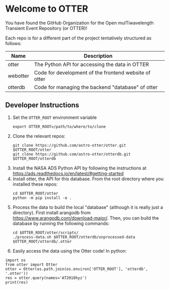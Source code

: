 # Welcome to OTTER

You have found the GitHub Organization for the Open mulTiwavelength Transient Event Repository (or OTTER)!

Each repo is for a different part of the project tentatively structured as follows:

| Name | Description |
|-----------------------|---------------------------------|
| otter | The Python API for accessing the data in OTTER |
| webotter | Code for development of the frontend website of otter |
| otterdb | Code for managing the backend "database" of otter |

## Developer Instructions
1. Set the `OTTER_ROOT` environment variable
   ```
   export OTTER_ROOT=/path/to/where/to/clone
   ```
2. Clone the relevant repos:
   ```
   git clone https://github.com/astro-otter/otter.git $OTTER_ROOT/otter
   git clone https://github.com/astro-otter/otterdb.git $OTTER_ROOT/otterdb
   ```
3. Install the NASA ADS Python API by following the instructions at https://ads.readthedocs.io/en/latest/#getting-started
4. Install otter, the API for this database. From
   the root directory where you installed these repos:
   ```
   cd $OTTER_ROOT/otter
   python -m pip install -e .
   ```
5. Process the data to build the local "database" (although it is really just a directory). First install arangodb from
   https://www.arangodb.com/download-major/.
   Then, you can build the database by running the
   following commands:
   ```
   cd $OTTER_ROOT/otter/scripts/
   ./process-data.sh $OTTER_ROOT/otterdb/unprocessed-data $OTTER_ROOT/otterdb/.otter
   ```
6. Easily access the data using the Otter code! In python:
  ```
  import os
  from otter import Otter
  otter = Otter(os.path.join(os.environ['OTTER_ROOT'], 'otterdb', '.otter'))
  res = otter.query(names='AT2018hyz')
  print(res)
  ```
